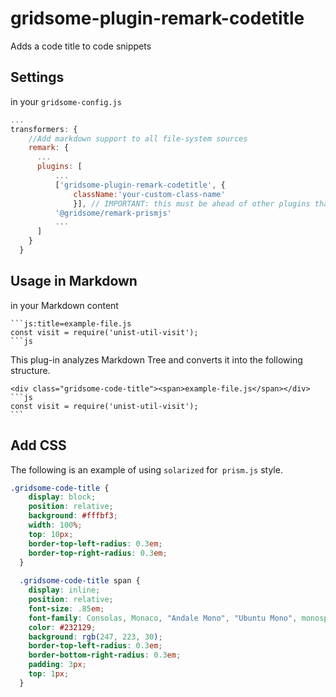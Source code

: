 # gridsome-plugin-remark-codetitle
 Adds a code title to code snippets


## Settings

in your `gridsome-config.js`

```js
...
transformers: {
    //Add markdown support to all file-system sources
    remark: {
      ...
      plugins: [
          ...
          ['gridsome-plugin-remark-codetitle', {
              className:'your-custom-class-name'
              }], // IMPORTANT: this must be ahead of other plugins that use code blocks
          '@gridsome/remark-prismjs'
          ...
      ]
    }
  }
```


 ## Usage in Markdown

in your Markdown content

``````
```js:title=example-file.js
const visit = require('unist-util-visit');
```js
``````

This plug-in analyzes Markdown Tree and converts it into the following structure.

``````
<div class="gridsome-code-title"><span>example-file.js</span></div>
```js
const visit = require('unist-util-visit');
```
``````

## Add CSS


The following is an example of using `solarized` for` prism.js` style.


```css
.gridsome-code-title {
    display: block;
    position: relative;
    background: #fffbf3;
    width: 100%;
    top: 10px;
    border-top-left-radius: 0.3em;
    border-top-right-radius: 0.3em;
  }
  
  .gridsome-code-title span {
    display: inline;
    position: relative;
    font-size: .85em;
    font-family: Consolas, Monaco, "Andale Mono", "Ubuntu Mono", monospace;
    color: #232129;
    background: rgb(247, 223, 30);
    border-top-left-radius: 0.3em;
    border-bottom-right-radius: 0.3em;
    padding: 3px;
    top: 1px;
  }
```

